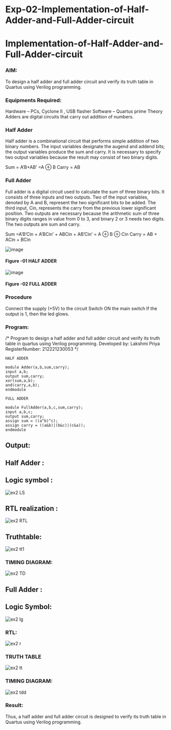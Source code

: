 # Exp-02-Implementation-of-Half-Adder-and-Full-Adder-circuit

# Implementation-of-Half-Adder-and-Full-Adder-circuit
### AIM:
To design a half adder and full adder circuit and verify its truth table in Quartus using Verilog programming.

### Equipments Required:
Hardware – PCs, Cyclone II , USB flasher
Software – Quartus prime
Theory
Adders are digital circuits that carry out addition of numbers.

### Half Adder
Half adder is a combinational circuit that performs simple addition of two binary numbers. The input variables designate the augend and addend bits; the output variables produce the sum and carry. It is necessary to specify two output variables because the result may consist of two binary digits.

Sum = A’B+AB’ =A ⊕ B Carry = AB

### Full Adder
Full adder is a digital circuit used to calculate the sum of three binary bits. It consists of three inputs and two outputs. Two of the input variables, denoted by A and B, represent the two significant bits to be added. The third input, Cin, represents the carry from the previous lower significant position. Two outputs are necessary because the arithmetic sum of three binary digits ranges in value from 0 to 3, and binary 2 or 3 needs two digits. The two outputs are sum and carry.

Sum =A’B’Cin + A’BCin’ + ABCin + AB’Cin’ = A ⊕ B ⊕ Cin Carry = AB + ACin + BCin

 ![image](https://user-images.githubusercontent.com/36288975/163552156-a13e5a56-c638-4110-97d9-8896907c8d25.png)

#### Figure -01 HALF ADDER 


![image](https://user-images.githubusercontent.com/36288975/163552057-b3547877-6d07-45b4-b7e0-bcfebfad9e1d.png)

#### Figure -02 FULL ADDER 

### Procedure

Connect the supply (+5V) to the circuit
Switch ON the main switch
If the output is 1, then the led glows.

### Program:
/*
Program to design a half adder and full adder circuit and verify its truth table in quartus using Verilog programming.
Developed by: Lakshmi Priya
RegisterNumber:  212221230053
*/
```
HALF ADDER

module Adder(a,b,sum,carry);
input a,b;
output sum,carry;
xor(sum,a,b);
and(carry,a,b);
endmodule 

FULL ADDER

module FullAdder(a,b,c,sum,carry);
input a,b,c;
output sum,carry;
assign sum = ((a^b)^c);
assign carry = ((a&b)|(b&c)|(c&a));
endmodule
```
## Output:
## Half Adder :
## Logic symbol :
![ex2 LS](https://user-images.githubusercontent.com/93427923/164619529-5e995fc3-51b3-4b32-9c91-d17f3efe804c.png)

## RTL realization :
![ex2 RTL](https://user-images.githubusercontent.com/93427923/164620603-8988279f-ac8a-4f81-b302-171942bc8331.png)

## Truthtable:
![ex2 tt1](https://user-images.githubusercontent.com/93427923/164620773-0f42aa97-4efc-4cfa-95de-240b736e5b09.png)

### TIMING DIAGRAM:
![ex2 TD](https://user-images.githubusercontent.com/93427923/164621365-e999f4fe-790d-40c9-8e32-5fc031f5bc08.png)

## Full Adder :
## Logic Symbol:
![ex2 lg](https://user-images.githubusercontent.com/93427923/164621971-565e0019-2c89-44bc-9127-0df22ea50329.png)

### RTL:
![ex2 r](https://user-images.githubusercontent.com/93427923/164622157-0b4b602f-f342-49ed-b300-2cbcddbd15a8.png)

### TRUTH TABLE 
![ex2 tt](https://user-images.githubusercontent.com/93427923/164623901-4f40776f-20c7-4ef7-9568-2bbf80e8340f.png)

### TIMING DIAGRAM:
![ex2 tdd](https://user-images.githubusercontent.com/93427923/164624112-ceb6c5c7-913e-42ca-96e1-97f29aaebb6b.png)

### Result:
Thus, a half adder and full adder circuit is designed to verify its truth table in Quartus using Verilog programming.
